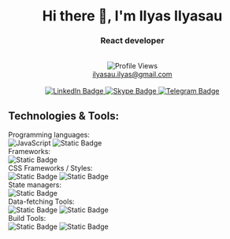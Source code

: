 <h1 align="center">Hi there 👋, I'm Ilyas Ilyasau</h1>

<h3 align="center">React developer</h3> 

<div id="badges" align="center">
  </br>
  <img src="https://komarev.com/ghpvc/?username=ilyas-sov&color=blue&label=PROFILE+VIEWS" alt="Profile Views"/></br>
   <a href="mailto:ilyasau.ilyas@gmail.com">ilyasau.ilyas@gmail.com</a></br></br>
  <a target="_blank" rel="noopener noreferrer" href="https://www.linkedin.com/in/ilyas-ilyasov/">
    <img src="https://img.shields.io/badge/LinkedIn-%230072b1?style=for-the-badge&logo=LinkedIn&logoColor=white&color=%230072b1" alt="LinkedIn Badge"/>
  </a>
  <a target="_blank" rel="noopener noreferrer" href="https://join.skype.com/invite/zkGVfCTE0Rqb">
    <img src="https://img.shields.io/badge/Skype-%2300aff0?style=for-the-badge&logo=Skype&logoColor=white&color=%2300aff0" alt="Skype Badge"/>
  </a>
  <a target="_blank" rel="noopener noreferrer" href="https://t.me/ilyas_sov">
    <img src="https://img.shields.io/badge/Telegram-2AABEE?style=for-the-badge&logo=Telegram&logoColor=white&color=2AABEE" alt="Telegram Badge"/>
  </a>
</div>

## Technologies & Tools:

Programming languages: </br>
<img alt="JavaScript" src="https://img.shields.io/badge/JavaScript-%23212121?style=for-the-badge&logo=JavaScript&color=%23faf0e4"> <img alt="Static Badge" src="https://img.shields.io/badge/TypeScript-%23212121?style=for-the-badge&logo=TypeScript&color=%23faf0e4">
</br>
Frameworks: </br>
<img alt="Static Badge" src="https://img.shields.io/badge/React-%23212121?style=for-the-badge&logo=React&color=%23faf0e4">
</br>
CSS Frameworks / Styles: </br>
<img alt="Static Badge" src="https://img.shields.io/badge/styled--components-%23212121?style=for-the-badge&logo=styled-components&color=%23faf0e4"> <img alt="Static Badge" src="https://img.shields.io/badge/Material_UI-%23212121?style=for-the-badge&logo=MUI&color=%23faf0e4">
</br>
State managers: </br>
<img alt="Static Badge" src="https://img.shields.io/badge/Redux_%2F_Toolkit-%23212121?style=for-the-badge&logo=Redux&logoColor=%23764abc&color=%23faf0e4">
</br>
Data-fetching Tools: </br>
<img alt="Static Badge" src="https://img.shields.io/badge/RTK_Query-%23212121?style=for-the-badge&logo=Redux&logoColor=%23764abc&color=%23faf0e4"> <img alt="Static Badge" src="https://img.shields.io/badge/Axios-%23212121?style=for-the-badge&logo=Axios&logoColor=%239000ff&color=%23faf0e4">
</br>
Build Tools: </br>
<img alt="Static Badge" src="https://img.shields.io/badge/Webpack-%23212121?style=for-the-badge&logo=Webpack&color=%23faf0e4"> <img alt="Static Badge" src="https://img.shields.io/badge/Rollup-%23212121?style=for-the-badge&logo=rollup.js&color=%23faf0e4">
</br>

